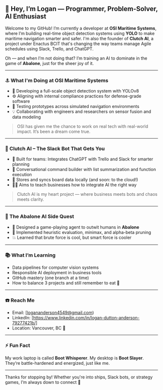 ## 👋 Hey, I’m Logan — Programmer, Problem-Solver, AI Enthusiast

Welcome to my GitHub! I’m currently a developer at **OSI Maritime Systems**, where I’m building real-time object detection systems using **YOLO** to make maritime navigation smarter and safer. I'm also the founder of **Clutch AI**, a project under Enactus BCIT that's changing the way teams manage Agile schedules using Slack, Trello, and ChatGPT.

Oh — and when I’m not doing that? I’m training an AI to dominate in the game of **Abalone**, just for the sheer joy of it.

---

### ⚓ What I'm Doing at OSI Maritime Systems
- 🔭 Developing a full-scale object detection system with YOLOv8
- ⚙️ Aligning with internal compliance practices for defense-grade software
- 🧪 Testing prototypes across simulated navigation environments
- 💡 Collaborating with engineers and researchers on sensor fusion and data modeling

> OSI has given me the chance to work on real tech with real-world impact. It’s been a dream come true.

---

### 🤖 Clutch AI – The Slack Bot That Gets You
- 🧠 Built for teams: Integrates ChatGPT with Trello and Slack for smarter planning
- 🔁 Conversational command builder with list summarization and function execution
- 📌 Stores and syncs board data locally (and soon: to the cloud!)
- 🧑‍🏫 Aims to teach businesses how to integrate AI the right way

> Clutch AI is my heart project — where business meets bots and chaos meets clarity.

---

### 🧩 The Abalone AI Side Quest
- 🧠 Designed a game-playing agent to outwit humans in **Abalone**
- 🏁 Implemented heuristic evaluation, minimax, and alpha-beta pruning
- 💥 Learned that brute force is cool, but smart force is cooler

---

### 📚 What I’m Learning
- Data pipelines for computer vision systems
- Responsible AI deployment in business tools
- GitHub mastery (one branch at a time)
- How to balance 3 projects and still remember to eat 🧃

---

### ☎️ Reach Me
- Email: [logananderson4549@gmail.com)
- LinkedIn: [https://www.linkedin.com/in/logan-dutton-anderson-79277421b/]
- Location: Vancouver, BC 🍁

---

### ⚡ Fun Fact
My work laptop is called **Boot Whisperer**. My desktop is **Boot Slayer**. They’re battle-hardened and energized, just like me.

---

Thanks for stopping by! Whether you're into ships, Slack bots, or strategy games, I’m always down to connect 🚀
